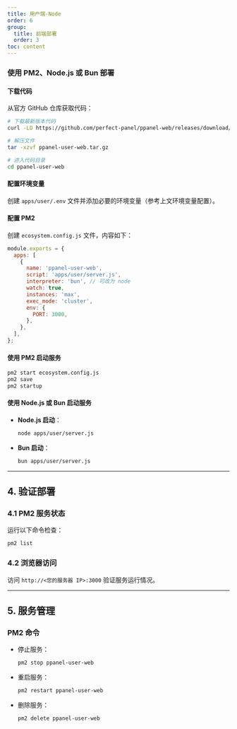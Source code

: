 ```yaml
---
title: 用户端-Node
order: 6
group: 
  title: 前端部署
  order: 3
toc: content
---
```

### 使用 PM2、Node.js 或 Bun 部署

#### 下载代码

从官方 GitHub 仓库获取代码：

```bash
# 下载最新版本代码
curl -LO https://github.com/perfect-panel/ppanel-web/releases/download/v1.0.0/ppanel-user-web.tar.gz

# 解压文件
tar -xzvf ppanel-user-web.tar.gz

# 进入代码目录
cd ppanel-user-web
```

#### 配置环境变量

创建 `apps/user/.env` 文件并添加必要的环境变量（参考上文环境变量配置）。

#### 配置 PM2

创建 `ecosystem.config.js` 文件，内容如下：

```javascript
module.exports = {
  apps: [
    {
      name: 'ppanel-user-web',
      script: 'apps/user/server.js',
      interpreter: 'bun', // 可改为 node
      watch: true,
      instances: 'max',
      exec_mode: 'cluster',
      env: {
        PORT: 3000,
      },
    },
  ],
};
```

#### 使用 PM2 启动服务

```bash
pm2 start ecosystem.config.js
pm2 save
pm2 startup
```

#### 使用 Node.js 或 Bun 启动服务

- **Node.js 启动**：

  ```bash
  node apps/user/server.js
  ```

- **Bun 启动**：

  ```bash
  bun apps/user/server.js
  ```

---

## **4. 验证部署**

### **4.1 PM2 服务状态**

运行以下命令检查：

```bash
pm2 list
```

### **4.2 浏览器访问**

访问 `http://<您的服务器 IP>:3000` 验证服务运行情况。

---

## **5. 服务管理**

### **PM2 命令**

- 停止服务：

  ```bash
  pm2 stop ppanel-user-web
  ```

- 重启服务：

  ```bash
  pm2 restart ppanel-user-web
  ```

- 删除服务：

  ```bash
  pm2 delete ppanel-user-web
  ```

